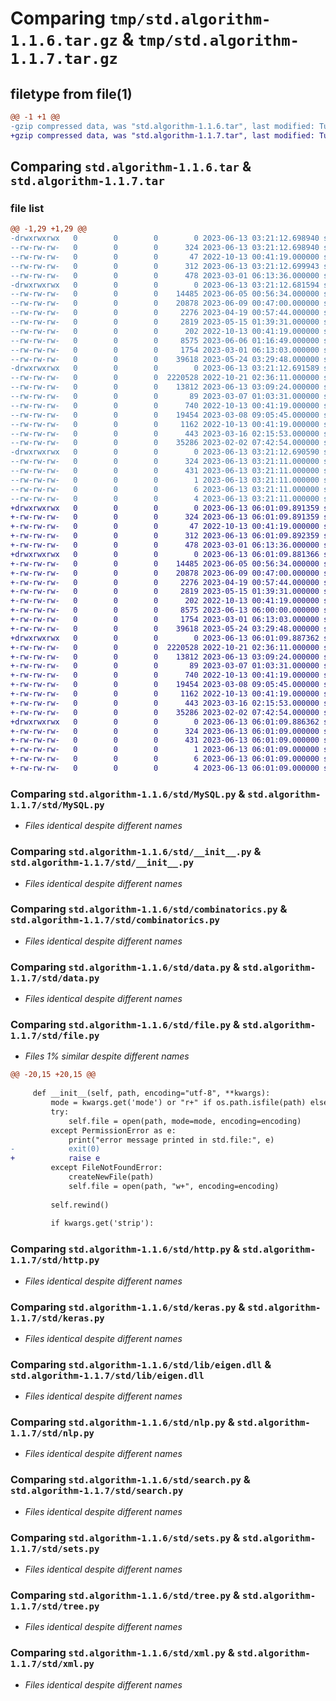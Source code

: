 # Comparing `tmp/std.algorithm-1.1.6.tar.gz` & `tmp/std.algorithm-1.1.7.tar.gz`

## filetype from file(1)

```diff
@@ -1 +1 @@
-gzip compressed data, was "std.algorithm-1.1.6.tar", last modified: Tue Jun 13 03:21:12 2023, max compression
+gzip compressed data, was "std.algorithm-1.1.7.tar", last modified: Tue Jun 13 06:01:09 2023, max compression
```

## Comparing `std.algorithm-1.1.6.tar` & `std.algorithm-1.1.7.tar`

### file list

```diff
@@ -1,29 +1,29 @@
-drwxrwxrwx   0        0        0        0 2023-06-13 03:21:12.698940 std.algorithm-1.1.6/
--rw-rw-rw-   0        0        0      324 2023-06-13 03:21:12.698940 std.algorithm-1.1.6/PKG-INFO
--rw-rw-rw-   0        0        0       47 2022-10-13 00:41:19.000000 std.algorithm-1.1.6/README.md
--rw-rw-rw-   0        0        0      312 2023-06-13 03:21:12.699943 std.algorithm-1.1.6/setup.cfg
--rw-rw-rw-   0        0        0      478 2023-03-01 06:13:36.000000 std.algorithm-1.1.6/setup.py
-drwxrwxrwx   0        0        0        0 2023-06-13 03:21:12.681594 std.algorithm-1.1.6/std/
--rw-rw-rw-   0        0        0    14485 2023-06-05 00:56:34.000000 std.algorithm-1.1.6/std/MySQL.py
--rw-rw-rw-   0        0        0    20878 2023-06-09 00:47:00.000000 std.algorithm-1.1.6/std/__init__.py
--rw-rw-rw-   0        0        0     2276 2023-04-19 00:57:44.000000 std.algorithm-1.1.6/std/combinatorics.py
--rw-rw-rw-   0        0        0     2819 2023-05-15 01:39:31.000000 std.algorithm-1.1.6/std/data.py
--rw-rw-rw-   0        0        0      202 2022-10-13 00:41:19.000000 std.algorithm-1.1.6/std/error.py
--rw-rw-rw-   0        0        0     8575 2023-06-06 01:16:49.000000 std.algorithm-1.1.6/std/file.py
--rw-rw-rw-   0        0        0     1754 2023-03-01 06:13:03.000000 std.algorithm-1.1.6/std/http.py
--rw-rw-rw-   0        0        0    39618 2023-05-24 03:29:48.000000 std.algorithm-1.1.6/std/keras.py
-drwxrwxrwx   0        0        0        0 2023-06-13 03:21:12.691589 std.algorithm-1.1.6/std/lib/
--rw-rw-rw-   0        0        0  2220528 2022-10-21 02:36:11.000000 std.algorithm-1.1.6/std/lib/eigen.dll
--rw-rw-rw-   0        0        0    13812 2023-06-13 03:09:24.000000 std.algorithm-1.1.6/std/nlp.py
--rw-rw-rw-   0        0        0       89 2023-03-07 01:03:31.000000 std.algorithm-1.1.6/std/regexp.py
--rw-rw-rw-   0        0        0      740 2022-10-13 00:41:19.000000 std.algorithm-1.1.6/std/search.py
--rw-rw-rw-   0        0        0    19454 2023-03-08 09:05:45.000000 std.algorithm-1.1.6/std/sets.py
--rw-rw-rw-   0        0        0     1162 2022-10-13 00:41:19.000000 std.algorithm-1.1.6/std/tree.py
--rw-rw-rw-   0        0        0      443 2023-03-16 02:15:53.000000 std.algorithm-1.1.6/std/unicode.py
--rw-rw-rw-   0        0        0    35286 2023-02-02 07:42:54.000000 std.algorithm-1.1.6/std/xml.py
-drwxrwxrwx   0        0        0        0 2023-06-13 03:21:12.690590 std.algorithm-1.1.6/std.algorithm.egg-info/
--rw-rw-rw-   0        0        0      324 2023-06-13 03:21:11.000000 std.algorithm-1.1.6/std.algorithm.egg-info/PKG-INFO
--rw-rw-rw-   0        0        0      431 2023-06-13 03:21:11.000000 std.algorithm-1.1.6/std.algorithm.egg-info/SOURCES.txt
--rw-rw-rw-   0        0        0        1 2023-06-13 03:21:11.000000 std.algorithm-1.1.6/std.algorithm.egg-info/dependency_links.txt
--rw-rw-rw-   0        0        0        6 2023-06-13 03:21:11.000000 std.algorithm-1.1.6/std.algorithm.egg-info/requires.txt
--rw-rw-rw-   0        0        0        4 2023-06-13 03:21:11.000000 std.algorithm-1.1.6/std.algorithm.egg-info/top_level.txt
+drwxrwxrwx   0        0        0        0 2023-06-13 06:01:09.891359 std.algorithm-1.1.7/
+-rw-rw-rw-   0        0        0      324 2023-06-13 06:01:09.891359 std.algorithm-1.1.7/PKG-INFO
+-rw-rw-rw-   0        0        0       47 2022-10-13 00:41:19.000000 std.algorithm-1.1.7/README.md
+-rw-rw-rw-   0        0        0      312 2023-06-13 06:01:09.892359 std.algorithm-1.1.7/setup.cfg
+-rw-rw-rw-   0        0        0      478 2023-03-01 06:13:36.000000 std.algorithm-1.1.7/setup.py
+drwxrwxrwx   0        0        0        0 2023-06-13 06:01:09.881366 std.algorithm-1.1.7/std/
+-rw-rw-rw-   0        0        0    14485 2023-06-05 00:56:34.000000 std.algorithm-1.1.7/std/MySQL.py
+-rw-rw-rw-   0        0        0    20878 2023-06-09 00:47:00.000000 std.algorithm-1.1.7/std/__init__.py
+-rw-rw-rw-   0        0        0     2276 2023-04-19 00:57:44.000000 std.algorithm-1.1.7/std/combinatorics.py
+-rw-rw-rw-   0        0        0     2819 2023-05-15 01:39:31.000000 std.algorithm-1.1.7/std/data.py
+-rw-rw-rw-   0        0        0      202 2022-10-13 00:41:19.000000 std.algorithm-1.1.7/std/error.py
+-rw-rw-rw-   0        0        0     8575 2023-06-13 06:00:00.000000 std.algorithm-1.1.7/std/file.py
+-rw-rw-rw-   0        0        0     1754 2023-03-01 06:13:03.000000 std.algorithm-1.1.7/std/http.py
+-rw-rw-rw-   0        0        0    39618 2023-05-24 03:29:48.000000 std.algorithm-1.1.7/std/keras.py
+drwxrwxrwx   0        0        0        0 2023-06-13 06:01:09.887362 std.algorithm-1.1.7/std/lib/
+-rw-rw-rw-   0        0        0  2220528 2022-10-21 02:36:11.000000 std.algorithm-1.1.7/std/lib/eigen.dll
+-rw-rw-rw-   0        0        0    13812 2023-06-13 03:09:24.000000 std.algorithm-1.1.7/std/nlp.py
+-rw-rw-rw-   0        0        0       89 2023-03-07 01:03:31.000000 std.algorithm-1.1.7/std/regexp.py
+-rw-rw-rw-   0        0        0      740 2022-10-13 00:41:19.000000 std.algorithm-1.1.7/std/search.py
+-rw-rw-rw-   0        0        0    19454 2023-03-08 09:05:45.000000 std.algorithm-1.1.7/std/sets.py
+-rw-rw-rw-   0        0        0     1162 2022-10-13 00:41:19.000000 std.algorithm-1.1.7/std/tree.py
+-rw-rw-rw-   0        0        0      443 2023-03-16 02:15:53.000000 std.algorithm-1.1.7/std/unicode.py
+-rw-rw-rw-   0        0        0    35286 2023-02-02 07:42:54.000000 std.algorithm-1.1.7/std/xml.py
+drwxrwxrwx   0        0        0        0 2023-06-13 06:01:09.886362 std.algorithm-1.1.7/std.algorithm.egg-info/
+-rw-rw-rw-   0        0        0      324 2023-06-13 06:01:09.000000 std.algorithm-1.1.7/std.algorithm.egg-info/PKG-INFO
+-rw-rw-rw-   0        0        0      431 2023-06-13 06:01:09.000000 std.algorithm-1.1.7/std.algorithm.egg-info/SOURCES.txt
+-rw-rw-rw-   0        0        0        1 2023-06-13 06:01:09.000000 std.algorithm-1.1.7/std.algorithm.egg-info/dependency_links.txt
+-rw-rw-rw-   0        0        0        6 2023-06-13 06:01:09.000000 std.algorithm-1.1.7/std.algorithm.egg-info/requires.txt
+-rw-rw-rw-   0        0        0        4 2023-06-13 06:01:09.000000 std.algorithm-1.1.7/std.algorithm.egg-info/top_level.txt
```

### Comparing `std.algorithm-1.1.6/std/MySQL.py` & `std.algorithm-1.1.7/std/MySQL.py`

 * *Files identical despite different names*

### Comparing `std.algorithm-1.1.6/std/__init__.py` & `std.algorithm-1.1.7/std/__init__.py`

 * *Files identical despite different names*

### Comparing `std.algorithm-1.1.6/std/combinatorics.py` & `std.algorithm-1.1.7/std/combinatorics.py`

 * *Files identical despite different names*

### Comparing `std.algorithm-1.1.6/std/data.py` & `std.algorithm-1.1.7/std/data.py`

 * *Files identical despite different names*

### Comparing `std.algorithm-1.1.6/std/file.py` & `std.algorithm-1.1.7/std/file.py`

 * *Files 1% similar despite different names*

```diff
@@ -20,15 +20,15 @@
 
     def __init__(self, path, encoding="utf-8", **kwargs):
         mode = kwargs.get('mode') or "r+" if os.path.isfile(path) else "w+"
         try:
             self.file = open(path, mode=mode, encoding=encoding)
         except PermissionError as e:
             print("error message printed in std.file:", e)
-            exit(0)
+            raise e
         except FileNotFoundError:
             createNewFile(path)
             self.file = open(path, "w+", encoding=encoding)
 
         self.rewind()
         
         if kwargs.get('strip'):
```

### Comparing `std.algorithm-1.1.6/std/http.py` & `std.algorithm-1.1.7/std/http.py`

 * *Files identical despite different names*

### Comparing `std.algorithm-1.1.6/std/keras.py` & `std.algorithm-1.1.7/std/keras.py`

 * *Files identical despite different names*

### Comparing `std.algorithm-1.1.6/std/lib/eigen.dll` & `std.algorithm-1.1.7/std/lib/eigen.dll`

 * *Files identical despite different names*

### Comparing `std.algorithm-1.1.6/std/nlp.py` & `std.algorithm-1.1.7/std/nlp.py`

 * *Files identical despite different names*

### Comparing `std.algorithm-1.1.6/std/search.py` & `std.algorithm-1.1.7/std/search.py`

 * *Files identical despite different names*

### Comparing `std.algorithm-1.1.6/std/sets.py` & `std.algorithm-1.1.7/std/sets.py`

 * *Files identical despite different names*

### Comparing `std.algorithm-1.1.6/std/tree.py` & `std.algorithm-1.1.7/std/tree.py`

 * *Files identical despite different names*

### Comparing `std.algorithm-1.1.6/std/xml.py` & `std.algorithm-1.1.7/std/xml.py`

 * *Files identical despite different names*

